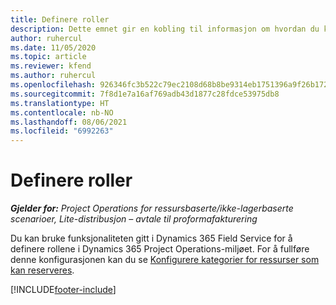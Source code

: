 ```yaml
---
title: Definere roller
description: Dette emnet gir en kobling til informasjon om hvordan du konfigurerer ressurskategorier som kan reserveres.
author: ruhercul
ms.date: 11/05/2020
ms.topic: article
ms.reviewer: kfend
ms.author: ruhercul
ms.openlocfilehash: 926346fc3b522c79ec2108d68b8be9314eb1751396a9f26b172f01bad87f5f40
ms.sourcegitcommit: 7f8d1e7a16af769adb43d1877c28fdce53975db8
ms.translationtype: HT
ms.contentlocale: nb-NO
ms.lasthandoff: 08/06/2021
ms.locfileid: "6992263"
---
```

# <a name="define-roles"></a>Definere roller

_**Gjelder for:** Project Operations for ressursbaserte/ikke-lagerbaserte scenarioer, Lite-distribusjon – avtale til proformafakturering_

Du kan bruke funksjonaliteten gitt i Dynamics 365 Field Service for å definere rollene i Dynamics 365 Project Operations-miljøet. For å fullføre denne konfigurasjonen kan du se [Konfigurere kategorier for ressurser som kan reserveres](/dynamics365/field-service/set-up-bookable-resource-categories).


[!INCLUDE[footer-include](../includes/footer-banner.md)]